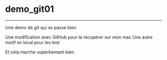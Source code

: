 # demo_git01
-------------------
Une demo de git
qui se passe bien

Une modification avec GitHub pour la récupérer sur mon mac
Une autre motif en local pour les test

Et cela marche superbemant bien
